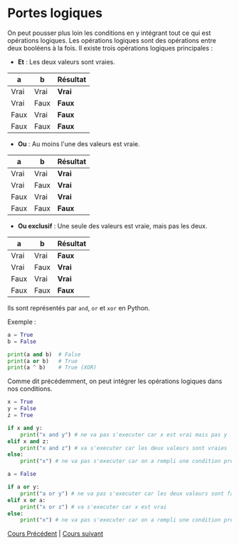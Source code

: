 # Portes logiques

On peut pousser plus loin les conditions en y intégrant tout ce qui est opérations logiques. Les opérations logiques sont des opérations entre deux booléens à la fois. Il existe trois opérations logiques principales :

- **Et** : Les deux valeurs sont vraies.

| a    | b    | Résultat |
|------|------|----------|
| Vrai | Vrai | **Vrai**     |
| Vrai | Faux | **Faux**     |
| Faux | Vrai | **Faux**     |
| Faux | Faux | **Faux**     |

- **Ou** : Au moins l'une des valeurs est vraie.

| a    | b    | Résultat |
|------|------|----------|
| Vrai | Vrai | **Vrai**     |
| Vrai | Faux | **Vrai**     |
| Faux | Vrai | **Vrai**     |
| Faux | Faux | **Faux**     |

- **Ou exclusif** : Une seule des valeurs est vraie, mais pas les deux.

| a    | b    | Résultat |
|------|------|----------|
| Vrai | Vrai | **Faux**     |
| Vrai | Faux | **Vrai**     |
| Faux | Vrai | **Vrai**     |
| Faux | Faux | **Faux**     |

Ils sont représentés par `and`, `or` et `xor` en Python.

Exemple :

```python
a = True
b = False

print(a and b)  # False
print(a or b)   # True
print(a ^ b)    # True (XOR)
```

Comme dit précédemment, on peut intégrer les opérations logiques dans nos conditions.

```python
x = True 
y = False
z = True

if x and y:
    print("x and y") # ne va pas s'executer car x est vrai mais pas y
elif x and z:
    print("x and z") # va s'executer car les deux valeurs sont vraies
else:
    print("x") # ne va pas s'executer car on a rempli une condition précédente

a = False

if a or y:
    print("a or y") # ne va pas s'executer car les deux valeurs sont fausses
elif x or a:
    print("x or z") # va s'executer car x est vrai
else:
    print("x") # ne va pas s'executer car on a rempli une condition précédente
```

[Cours Précédent](../Cours/7_Les%20Fonctions.md) | 
[Cours suivant](../Cours/9_L'importation.md)